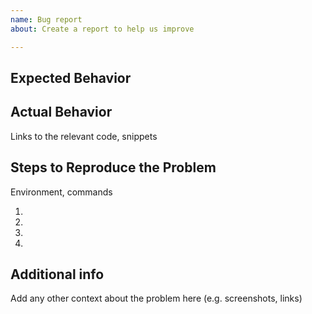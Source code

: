 ```yaml
---
name: Bug report
about: Create a report to help us improve

---
```


## Expected Behavior

## Actual Behavior
Links to the relevant code, snippets

## Steps to Reproduce the Problem

Environment, commands

1.  
2.  
3.  
4.  

## Additional info
Add any other context about the problem here (e.g. screenshots, links)
